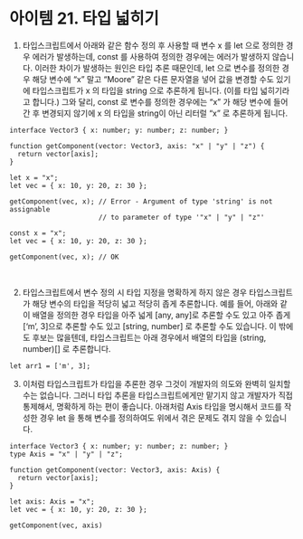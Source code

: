 # 아이템 21. 타입 넓히기

1. 타입스크립트에서 아래와 같은 함수 정의 후 사용할 때 변수 x 를 let 으로 정의한 경우 에러가 발생하는데, const 를 사용하여 정의한 경우에는 에러가 발생하지 않습니다. 이러한 차이가 발생하는 원인은 타입 추론 때문인데, let 으로 변수를 정의한 경우 해당 변수에 “x” 말고 “Moore” 같은 다른 문자열을 넣어 값을 변경할 수도 있기에 타입스크립트가 x 의 타입을 string 으로 추론하게 됩니다. (이를 타입 넓히기라고 합니다.) 그와 달리, const 로 변수를 정의한 경우에는 “x” 가 해당 변수에 들어간 후 변경되지 않기에 x 의 타입을 string이 아닌 리터럴 “x” 로 추론하게 됩니다.

```
interface Vector3 { x: number; y: number; z: number; }

function getComponent(vector: Vector3, axis: "x" | "y" | "z") {
  return vector[axis];
}
```

```
let x = "x";
let vec = { x: 10, y: 20, z: 30 };

getComponent(vec, x); // Error - Argument of type 'string' is not assignable 
                      // to parameter of type '"x" | "y" | "z"'
```

```
const x = "x";
let vec = { x: 10, y: 20, z: 30 };

getComponent(vec, x); // OK
```

<br />

2. 타입스크립트에서 변수 정의 시 타입 지정을 명확하게 하지 않은 경우 타입스크립트가 해당 변수의 타입을 적당히 넓고 적당히 좁게 추론합니다. 예를 들어, 아래와 같이 배열을 정의한 경우 타입을 아주 넓게 [any, any]로 추론할 수도 있고 아주 좁게 [‘m’, 3]으로 추론할 수도 있고 [string, number] 로 추론할 수도 있습니다. 이 밖에도 후보는 많을텐데, 타입스크립트는 아래 경우에서 배열의 타입을 (string, number)[] 로 추론합니다.

```
let arr1 = ['m', 3];
```

3. 이처럼 타입스크립트가 타입을 추론한 경우 그것이 개발자의 의도와 완벽히 일치할 수는 없습니다. 그러니 타입 추론을 타입스크립트에게만 맡기지 않고 개발자가 직접 통제해서, 명확하게 하는 편이 좋습니다. 아래처럼 Axis 타입을 명시해서 코드를 작성한 경우 let 을 통해 변수를 정의하여도 위에서 겪은 문제도 겪지 않을 수 있습니다.

```
interface Vector3 { x: number; y: number; z: number; }
type Axis = "x" | "y" | "z";

function getComponent(vector: Vector3, axis: Axis) {
  return vector[axis];
}

let axis: Axis = "x";
let vec = { x: 10, y: 20, z: 30 };

getComponent(vec, axis)
```
